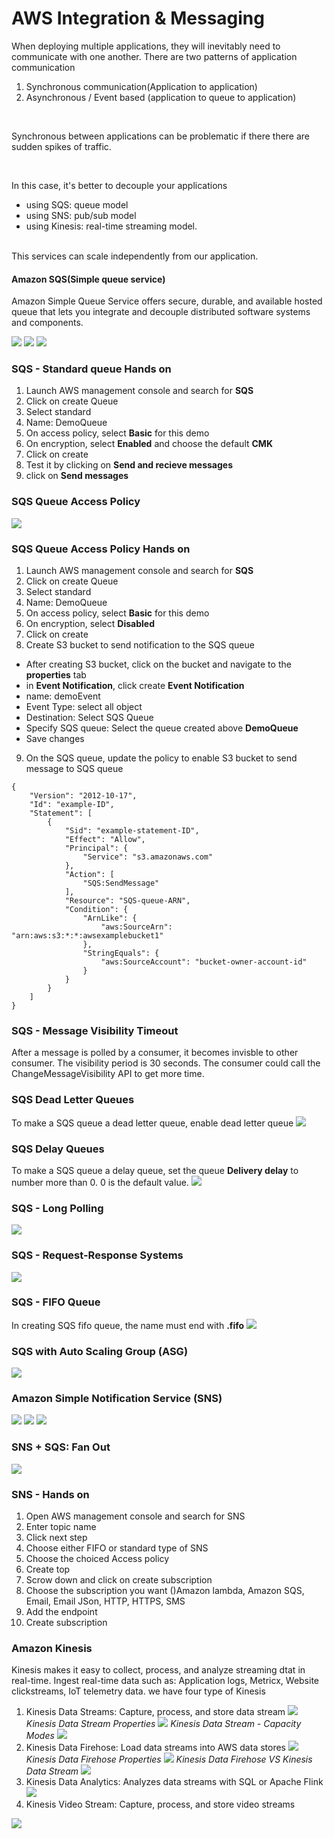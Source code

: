 # AWS Integration & Messaging

When deploying multiple applications, they will inevitably need to communicate with one another. There are two patterns of application communication
1. Synchronous communication(Application to application)
2. Asynchronous / Event based (application to queue to application)

<br>

Synchronous between applications can be problematic if there there are sudden spikes of traffic.

<br>

In this case, it's better to decouple your applications
- using SQS: queue model
- using SNS: pub/sub model
- using Kinesis: real-time streaming model. 
<br>
This services can scale independently from our application.

#### Amazon SQS(Simple queue service)
Amazon Simple Queue Service offers secure, durable, and available hosted queue that lets you integrate and decouple distributed software systems and components.

![](images/tutorials/sqs-asg.png)
![](images/tutorials/sqs-application-tier.png)
![](images/tutorials/sqs-security.png)

### SQS - Standard queue Hands on
1. Launch AWS management console and search for **SQS**
2. Click on create Queue
3. Select standard 
4. Name: DemoQueue
5. On access policy, select **Basic** for this demo
6. On encryption, select **Enabled** and choose the default **CMK**
7. Click on create
8. Test it by clicking on **Send and recieve messages**
9. click on **Send messages**

### SQS Queue Access Policy
![](images/tutorials/sqs-queue.png)
### SQS Queue Access Policy Hands on
1. Launch AWS management console and search for **SQS**
2. Click on create Queue
3. Select standard 
4. Name: DemoQueue
5. On access policy, select **Basic** for this demo
6. On encryption, select **Disabled** 
7. Click on create
8. Create S3 bucket to send notification to the SQS queue
- After creating S3 bucket, click on the bucket and navigate to the **properties** tab
- in **Event Notification**, click create **Event Notification**
- name: demoEvent
- Event Type: select all object
- Destination: Select SQS Queue
- Specify SQS queue: Select the queue created above **DemoQueue**
- Save changes
9. On the SQS queue, update the policy to enable S3 bucket to send message to SQS queue
```
{
    "Version": "2012-10-17",
    "Id": "example-ID",
    "Statement": [
        {
            "Sid": "example-statement-ID",
            "Effect": "Allow",
            "Principal": {
                "Service": "s3.amazonaws.com"
            },
            "Action": [
                "SQS:SendMessage"
            ],
            "Resource": "SQS-queue-ARN",
            "Condition": {
                "ArnLike": {
                    "aws:SourceArn": "arn:aws:s3:*:*:awsexamplebucket1"
                },
                "StringEquals": {
                    "aws:SourceAccount": "bucket-owner-account-id"
                }
            }
        }
    ]
}
```

### SQS - Message Visibility Timeout
After a message is polled by a consumer, it becomes invisble to other consumer. The visibility period is 30 seconds. The consumer could call the ChangeMessageVisibility API to get more time.

### SQS Dead Letter Queues
To make a SQS queue a dead letter queue, enable dead letter queue
![](images/tutorials/sqs-dead-letter.png)

### SQS Delay Queues
To make a SQS queue a delay queue, set the queue **Delivery delay** to number more than 0. 0 is the default value.
![](images/tutorials/sqs-delay.png)
### SQS  - Long Polling
![](images/tutorials/sqs-long.png)

### SQS - Request-Response Systems
![](images/tutorials/sqs-rr.png)
### SQS - FIFO Queue 
In creating SQS fifo queue, the name must end with **.fifo**
![](images/tutorials/sqs-fifo.png)

### SQS with Auto Scaling Group (ASG)
![](images/tutorials/asg.png)

### Amazon Simple Notification Service (SNS)
![](images/tutorials/sns.png)
![](images/tutorials/sns1.png)
![](images/tutorials/snsp.png)

### SNS + SQS: Fan Out
![](images/tutorials/sns-sqs.png)

### SNS - Hands on

1. Open AWS management console and search for SNS
2. Enter topic name
3. Click next step
4. Choose either FIFO or standard type of SNS
5. Choose the choiced Access policy
6. Create top
7. Scrow down and click on create subscription
8. Choose the subscription you want ()Amazon lambda, Amazon SQS, Email, Email JSon, HTTP, HTTPS, SMS
9. Add the endpoint
10. Create subscription

### Amazon Kinesis
Kinesis makes it easy to collect, process, and analyze streaming dtat in real-time. Ingest real-time data such as: Application logs, Metricx, Website clickstreams, IoT telemetry data. we have four type of Kinesis
1. Kinesis Data Streams: Capture, process, and store data stream
![](images/tutorials/kds.png)
_Kinesis Data Stream Properties_
![](images/tutorials/kdsp.png)
_Kinesis Data Stream - Capacity Modes_
![](images/tutorials/kdscm.png)
2. Kinesis Data Firehose: Load data streams into AWS data stores
![](images/tutorials/kdf.png)
_Kinesis Data Firehose Properties_
![](images/tutorials/kdfp.png)
_Kinesis Data Firehose VS Kinesis Data Stream_
![](images/tutorials/kds-kdf.png)
3. Kinesis Data Analytics: Analyzes data streams with SQL or Apache Flink
![](images/tutorials/kda.png)
4. Kinesis Video Stream: Capture, process, and store video streams

![](images/tutorials/sqs-sns-kinesis.png)



